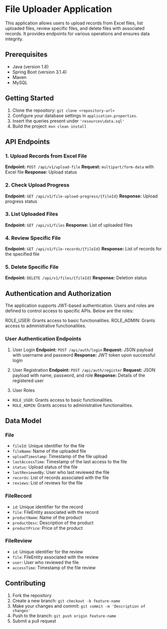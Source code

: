 # File Uploader Application

This application allows users to upload records from Excel files, list uploaded files, review specific files, and delete files with associated records. It provides endpoints for various operations and ensures data integrity.

## Prerequisites

- Java (version 1.8)
- Spring Boot (version 3.1.4)
- Maven 
- MySQL 

## Getting Started

1. Clone the repository: `git clone <repository-url>`
2. Configure your database settings in `application.properties`.
3. Insert the queries present under `'resources\data.sql'`
4. Build the project: `mvn clean install` 

## API Endpoints

### 1. Upload Records from Excel File

**Endpoint:** `POST /api/v1/upload-file`
**Request:** `multipart/form-data` with Excel file
**Response:** Upload status

### 2. Check Upload Progress

**Endpoint:** `GET /api/v1/file-upload-progress/{fileId}`
**Response:** Upload progress status

### 3. List Uploaded Files

**Endpoint:** `GET /api/v1/files`
**Response:** List of uploaded files

### 4. Review Specific File

**Endpoint:** `GET /api/v1/file-records/{fileId}`
**Response:** List of records for the specified file

### 5. Delete Specific File

**Endpoint:** `DELETE /api/v1/files/{fileId}`
**Response:** Deletion status

## Authentication and Authorization
The application supports JWT-based authentication. Users and roles are defined to control access to specific APIs. Below are the roles:

ROLE_USER: Grants access to basic functionalities.
ROLE_ADMIN: Grants access to administrative functionalities.

### User Authentication Endpoints

1. User Login
**Endpoint:** `POST /api/auth/login`
**Request:** JSON payload with username and password
**Response:** JWT token upon successful login

2. User Registration
**Endpoint:** `POST /api/auth/register`
**Request:** JSON payload with name, password, and role
**Response:** Details of the registered user

3. User Roles

- `ROLE_USER`: Grants access to basic functionalities.
- `ROLE_ADMIN`: Grants access to administrative functionalities.

## Data Model

### File

- `fileId`: Unique identifier for the file
- `fileName`: Name of the uploaded file
- `uploadTimestamp`: Timestamp of the file upload
- `lastAccessTime`: Timestamp of the last access to the file
- `status`: Upload status of the file
- `lastReviewedBy`: User who last reviewed the file
- `records`: List of records associated with the file
- `reviews`: List of reviews for the file

### FileRecord

- `id`: Unique identifier for the record
- `file`: FileEntity associated with the record
- `productName`: Name of the product
- `productDesc`: Description of the product
- `productPrice`: Price of the product

### FileReview

- `id`: Unique identifier for the review
- `file`: FileEntity associated with the review
- `user`: User who reviewed the file
- `accessTime`: Timestamp of the file review

## Contributing

1. Fork the repository
2. Create a new branch: `git checkout -b feature-name`
3. Make your changes and commit: `git commit -m 'Description of changes'`
4. Push to the branch: `git push origin feature-name`
5. Submit a pull request
